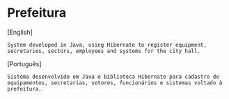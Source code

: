 # Prefeitura


[English]
  
    System developed in Java, using Hibernate to register equipment, secretaries, sectors, employees and systems for the city hall.
    
 
 
 
[Português]
  
    Sistema desenvolvido em Java e biblioteca Hibernate para cadastro de equipamentos, secretarias, setores, funcionários e sistemas voltado à prefeitura.
